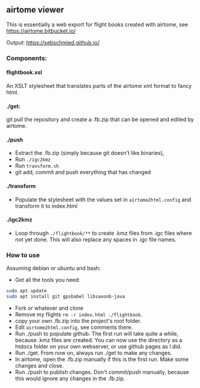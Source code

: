 ## airtome viewer

This is essentially a web export for flight books created with airtome, see https://airtome.bitbucket.io/

Output: https://sebschmied.github.io/

### Components:

#### flightbook.xsl
An XSLT stylesheet that translates parts of the airtome xml format to fancy html.

#### ./get: 
git pull the repository and create a .fb.zip that can be opened and edited by airtome.

#### ./push
* Extract the .fb.zip (simply because git doesn't like binaries), 
* Run ``./igc2kmz``
* Run ``transform.sh``
* git add, commit and push everything that has changed

#### ./transform
* Populate the stylesheet with the values set in ``airtome2html.config`` and transform it to index.html

#### ./igc2kmz
*  Loop through ``./flightbook/**`` to create .kmz files from .igc files where not yet done. This will also replace any spaces in .igc file names.

### How to use
Assuming debian or ubuntu and bash:

* Get all the tools you need:
```bash
sudo apt update
sudo apt install git gpsbabel libsaxonb-java
```
* Fork or whatever and clone
* Remove my flights ``rm -r index.html ./flightbook``.
* copy your own .fb.zip into the project's root folder.
* Edit ``airtome2html.config``, see comments there.
* Run ./push to populate github. The first run will take quite a while, because .kmz files are created. You can now use the directory as a htdocs folder on your own webserver, or use github pages as I did.
* Run ./get. From now on, always run ./get to make any changes.
* In airtome, open the .fb.zip manually if this is the first run. Make some changes and close.
* Run ./push to publish changes. Don't commit/push manually, because this would ignore any changes in the .fb.zip.

